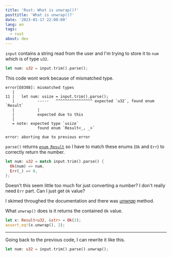 ```yaml
---
title: 'Rust: What is unwrap()?'
posttitle: 'What is unwrap()?'
date: '2023-01-17 22:00:00'
lang: en
tags:
  - rust
about: dev
---
```


`input` contains a string read from the user and I'm trying to store it to `num` which is of type `u32`.

```rust
let num: u32 = input.trim().parse();
```

This code wont work because of mismatched type.

```text
error[E0308]: mismatched types
   |
11 |   let num: usize = input.trim().parse();
   |          -----   ^^^^^^^^^^^^^^^^ expected `u32`, found enum `Result`
   |          |
   |          expected due to this
   |
   = note: expected type `usize`
              found enum `Result<_, _>`

error: aborting due to previous error
```

`parse()` returns [`enum Result`](https://doc.rust-lang.org/std/result/enum.Result.html) so I have to match these enums (`Ok` and `Err`) to correctly return the number.

```rust
let num: u32 = match input.trim().parse() {
  Ok(num) => num,
  Err(_) => 0,
};
```

Doesn't this seem little too much for just converting a number? I don't really need `Err` part. Can I just get `Ok` value?

I skimed throughed the documentation and there was [_unwrap_](https://doc.rust-lang.org/std/result/enum.Result.html#method.unwrap) method.

What `unwrap()` does is it returns the contained `Ok` value.

```rust
let x: Result<u32, &str> = Ok(2);
assert_eq!(x.unwrap(), 2);
```

---

Going back to the previous code, I can rewrite it like this.

```rust
let num: u32 = input.trim().parse().unwrap();
```
